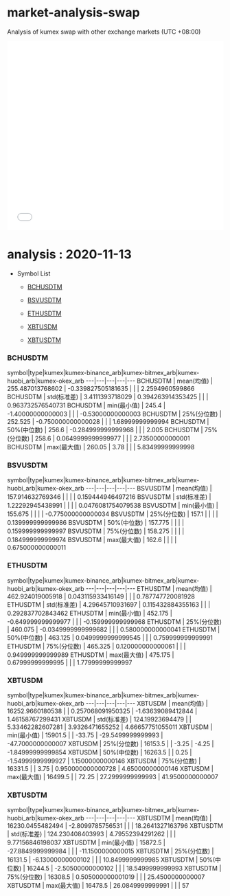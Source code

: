 # market-analysis-swap
Analysis of kumex swap with other exchange markets (UTC +08:00)

<iframe width="100%" height="440" src="./data.html" frameborder="no" border="0" scrolling="no"></iframe>

# analysis : 2020-11-13
* Symbol List

  * [BCHUSDTM](#bchusdtm)

  * [BSVUSDTM](#bsvusdtm)

  * [ETHUSDTM](#ethusdtm)

  * [XBTUSDM](#xbtusdm)

  * [XBTUSDTM](#xbtusdtm)


### BCHUSDTM

symbol|type|kumex|kumex-binance_arb|kumex-bitmex_arb|kumex-huobi_arb|kumex-okex_arb
---|---|---|---|---
BCHUSDTM | mean(均值) | 255.487013768602 | -0.339827505181635 |  |  | 2.2594960599866
BCHUSDTM | std(标准差) | 3.4111393718029 | 0.394263914353425 |  |  | 0.963732576540731
BCHUSDTM | min(最小值) | 245.4 | -1.40000000000003 |  |  | -0.53000000000003
BCHUSDTM | 25%(分位数) | 252.525 | -0.750000000000028 |  |  | 1.68999999999994
BCHUSDTM | 50%(中位数) | 256.6 | -0.284999999999968 |  |  | 2.005
BCHUSDTM | 75%(分位数) | 258.6 | 0.0649999999999977 |  |  | 2.73500000000001
BCHUSDTM | max(最大值) | 260.05 | 3.78 |  |  | 5.83499999999998


### BSVUSDTM

symbol|type|kumex|kumex-binance_arb|kumex-bitmex_arb|kumex-huobi_arb|kumex-okex_arb
---|---|---|---|---
BSVUSDTM | mean(均值) | 157.914632769346 |  |  |  | 0.159444946497216
BSVUSDTM | std(标准差) | 1.22292945438991 |  |  |  | 0.0476081754079538
BSVUSDTM | min(最小值) | 155.675 |  |  |  | -0.775000000000034
BSVUSDTM | 25%(分位数) | 157.1 |  |  |  | 0.139999999999986
BSVUSDTM | 50%(中位数) | 157.775 |  |  |  | 0.159999999999997
BSVUSDTM | 75%(分位数) | 158.275 |  |  |  | 0.184999999999974
BSVUSDTM | max(最大值) | 162.6 |  |  |  | 0.675000000000011


### ETHUSDTM

symbol|type|kumex|kumex-binance_arb|kumex-bitmex_arb|kumex-huobi_arb|kumex-okex_arb
---|---|---|---|---
ETHUSDTM | mean(均值) | 462.924019005918 | 0.043115933416149 |  |  | 0.787747720081928
ETHUSDTM | std(标准差) | 4.29645710931697 | 0.115432884355163 |  |  | 0.292837702843462
ETHUSDTM | min(最小值) | 452.175 | -0.649999999999977 |  |  | -0.159999999999968
ETHUSDTM | 25%(分位数) | 460.075 | -0.0349999999999682 |  |  | 0.580000000000041
ETHUSDTM | 50%(中位数) | 463.125 | 0.0499999999999545 |  |  | 0.759999999999991
ETHUSDTM | 75%(分位数) | 465.325 | 0.120000000000061 |  |  | 0.949999999999989
ETHUSDTM | max(最大值) | 475.175 | 0.67999999999995 |  |  | 1.77999999999997


### XBTUSDM

symbol|type|kumex|kumex-binance_arb|kumex-bitmex_arb|kumex-huobi_arb|kumex-okex_arb
---|---|---|---|---
XBTUSDM | mean(均值) | 16252.9660180538 |  | 0.257068091950325 | -1.63639089412844 | 1.46158767299431
XBTUSDM | std(标准差) | 124.19923694479 |  | 5.33462282607281 | 3.9326471655252 | 4.66657751055011
XBTUSDM | min(最小值) | 15901.5 |  | -33.75 | -29.5499999999993 | -47.7000000000007
XBTUSDM | 25%(分位数) | 16153.5 |  | -3.25 | -4.25 | -1.84999999999854
XBTUSDM | 50%(中位数) | 16263.5 |  | 0.25 | -1.54999999999927 | 1.15000000000146
XBTUSDM | 75%(分位数) | 16331.5 |  | 3.75 | 0.950000000000728 | 4.65000000000146
XBTUSDM | max(最大值) | 16499.5 |  | 72.25 | 27.2999999999993 | 41.9500000000007


### XBTUSDTM

symbol|type|kumex|kumex-binance_arb|kumex-bitmex_arb|kumex-huobi_arb|kumex-okex_arb
---|---|---|---|---
XBTUSDTM | mean(均值) | 16230.0455482494 | -2.8099785756531 |  |  | 18.2641327163796
XBTUSDTM | std(标准差) | 124.230408403993 | 4.79552394291262 |  |  | 9.77156846198037
XBTUSDTM | min(最小值) | 15872.5 | -27.8849999999984 |  |  | -11.1500000000015
XBTUSDTM | 25%(分位数) | 16131.5 | -6.13000000000102 |  |  | 10.8499999999985
XBTUSDTM | 50%(中位数) | 16244.5 | -2.50500000000102 |  |  | 18.5499999999993
XBTUSDTM | 75%(分位数) | 16308.5 | 0.505000000001019 |  |  | 25.4500000000007
XBTUSDTM | max(最大值) | 16478.5 | 26.0849999999991 |  |  | 57

